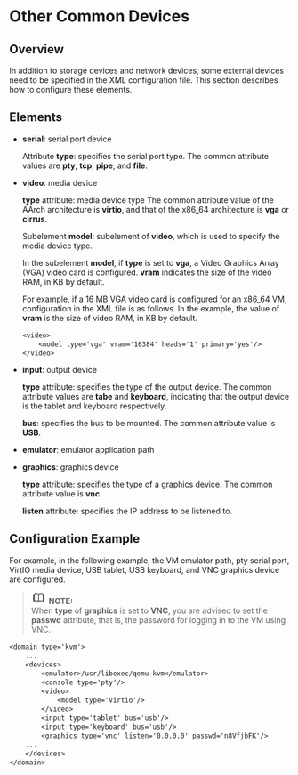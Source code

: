 # Other Common Devices<a name="EN-US_TOPIC_0184192752"></a>

## Overview<a name="section138722205324"></a>

In addition to storage devices and network devices, some external devices need to be specified in the XML configuration file. This section describes how to configure these elements.

## Elements<a name="section11275162243312"></a>

-   **serial**: serial port device

    Attribute  **type**: specifies the serial port type. The common attribute values are  **pty**,  **tcp**,  **pipe**, and  **file**.


-   **video**: media device

    **type**  attribute: media device type The common attribute value of the AArch architecture is  **virtio**, and that of the x86\_64 architecture is  **vga**  or  **cirrus**.

    Subelement  **model**: subelement of  **video**, which is used to specify the media device type.

    In the subelement  **model**, if  **type**  is set to  **vga**, a Video Graphics Array \(VGA\) video card is configured.  **vram**  indicates the size of the video RAM, in KB by default.

    For example, if a 16 MB VGA video card is configured for an x86\_64 VM, configuration in the XML file is as follows. In the example, the value of  **vram**  is the size of video RAM, in KB by default.

    ```
    <video>
        <model type='vga' vram='16384' heads='1' primary='yes'/>
    </video>
    ```

-   **input**: output device

    **type**  attribute: specifies the type of the output device. The common attribute values are  **tabe**  and  **keyboard**, indicating that the output device is the tablet and keyboard respectively.

    **bus**: specifies the bus to be mounted. The common attribute value is  **USB**.

-   **emulator**: emulator application path
-   **graphics**: graphics device

    **type**  attribute: specifies the type of a graphics device. The common attribute value is  **vnc**.

    **listen**  attribute: specifies the IP address to be listened to.


## Configuration Example<a name="section9754151025916"></a>

For example, in the following example, the VM emulator path, pty serial port, VirtIO media device, USB tablet, USB keyboard, and VNC graphics device are configured.

>![](public_sys-resources/icon-note.gif) **NOTE:**   
>When  **type**  of  **graphics**  is set to  **VNC**, you are advised to set the  **passwd**  attribute, that is, the password for logging in to the VM using VNC.  

```
<domain type='kvm'>
    ...
    <devices>
        <emulator>/usr/libexec/qemu-kvm</emulator>
        <console type='pty'/>
        <video>
            <model type='virtio'/>
        </video>
        <input type='tablet' bus='usb'/>
        <input type='keyboard' bus='usb'/>
        <graphics type='vnc' listen='0.0.0.0' passwd='n8VfjbFK'/>
	...
	</devices>
</domain>
```

